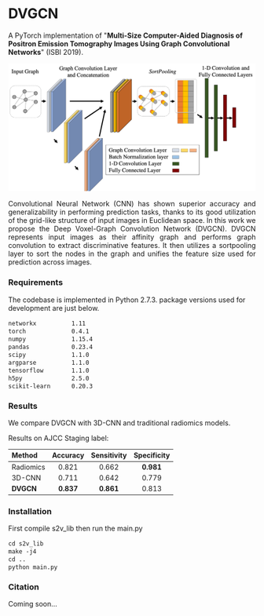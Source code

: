 # DVGCN
A PyTorch implementation of "**Multi-Size Computer-Aided Diagnosis of Positron Emission Tomography Images Using Graph Convolutional Networks**" (ISBI 2019).

<p align="center">
  <img width="600" src="pic/DVGCN.png">
</p>



<p align="justify">
Convolutional Neural Network (CNN) has shown superior accuracy and generalizability in performing prediction tasks, thanks to its good utilization of the grid-like structure of input images in Euclidean space. In this work we propose the Deep Voxel-Graph Convolution Network (DVGCN). DVGCN represents input images as their affinity graph and performs graph convolution to extract discriminative features. It then utilizes a sortpooling layer to sort the nodes in the graph and unifies the feature size used for prediction across images.</p>

### Requirements

The codebase is implemented in Python 2.7.3. package versions used for development are just below.

```
networkx          1.11
torch             0.4.1
numpy             1.15.4
pandas            0.23.4
scipy             1.1.0
argparse          1.1.0
tensorflow        1.1.0
h5py              2.5.0
scikit-learn      0.20.3
```

### Results

We compare DVGCN with 3D-CNN and traditional radiomics models.

Results on AJCC Staging label:


| Method    | Accuracy  | Sensitivity | Specificity |
| :-------- | :-------: | :---------: | :---------: |
| Radiomics |   0.821   |    0.662    |  **0.981**  |
| 3D-CNN    |   0.711   |    0.642    |    0.779    |
| **DVGCN** | **0.837** |  **0.861**  |    0.813    |

### Installation

First compile s2v_lib then run the main.py  

```shell
cd s2v_lib
make -j4
cd ..
python main.py
```

### Citation

Coming soon...

